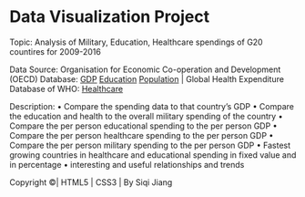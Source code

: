 # Data Visualization Project 

Topic: Analysis of Military, Education, Healthcare spendings of G20 countires for 2009-2016

Data Source: Organisation for Economic Co-operation and Development (OECD) Database: <a href="https://data.oecd.org/gdp/gross-domestic-product-gdp.htm">GDP</a>  <a href="https://nces.ed.gov/programs/digest/d17/tables/dt17_605.20.asp">Education</a> <a href="https://stats.oecd.org/Index.aspx?DataSetCode=EDU_DEM"> Population</a> | Global Health Expenditure Database of WHO: <a href="https://nces.ed.gov/programs/digest/d17/tables/dt17_605.20.asp">Healthcare</a></p>

Description:
•	Compare the spending data to that country’s GDP
•	Compare the education and health to the overall military spending of the country
•	Compare the per person educational spending to the per person GDP
•	Compare the per person healthcare spending to the per person GDP
•	Compare the per person military spending to the per person GDP
•	Fastest growing countries in healthcare and educational spending in fixed value and in percentage
•	interesting and useful relationships and trends



Copyright &copy;| HTML5 | CSS3 | By Siqi Jiang 
